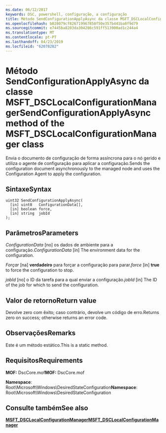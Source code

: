 ```yaml
---
ms.date: 06/12/2017
keywords: DSC, powershell, configuração, a configuração
title: Método SendConfigurationApplyAsync da classe MSFT_DSCLocalConfigurationManager
ms.openlocfilehash: b028079cf826719967858f50e357b441ba8f9d79
ms.sourcegitcommit: e7445ba8203da304286c591ff513900ad1c244a4
ms.translationtype: MT
ms.contentlocale: pt-PT
ms.lasthandoff: 04/23/2019
ms.locfileid: "62078282"
---
```

# <a name="sendconfigurationapplyasync-method-of-the-msftdsclocalconfigurationmanager-class"></a><span data-ttu-id="512c8-103">Método SendConfigurationApplyAsync da classe MSFT_DSCLocalConfigurationManager</span><span class="sxs-lookup"><span data-stu-id="512c8-103">SendConfigurationApplyAsync method of the MSFT_DSCLocalConfigurationManager class</span></span>

<span data-ttu-id="512c8-104">Envia o documento de configuração de forma assíncrona para o nó gerido e utiliza o agente de configuração para aplicar a configuração.</span><span class="sxs-lookup"><span data-stu-id="512c8-104">Sends the configuration document asynchronously to the managed node and uses the Configuration Agent to apply the configuration.</span></span>

## <a name="syntax"></a><span data-ttu-id="512c8-105">Sintaxe</span><span class="sxs-lookup"><span data-stu-id="512c8-105">Syntax</span></span>

```mof
uint32 SendConfigurationApplyAsync(
  [in] uint8   ConfigurationData[],
  [in] boolean force,
  [in] string  jobId
);
```

## <a name="parameters"></a><span data-ttu-id="512c8-106">Parâmetros</span><span class="sxs-lookup"><span data-stu-id="512c8-106">Parameters</span></span>

<span data-ttu-id="512c8-107">*ConfigurationData* \[no\] os dados de ambiente para a configuração.</span><span class="sxs-lookup"><span data-stu-id="512c8-107">*ConfigurationData* \[in\] The environment data for the configuration.</span></span>

<span data-ttu-id="512c8-108">*Forçar* \[na\] **verdadeiro** para forçar a configuração para parar.</span><span class="sxs-lookup"><span data-stu-id="512c8-108">*force* \[in\] **true** to force the configuration to stop.</span></span>

<span data-ttu-id="512c8-109">*jobId* \[no\] o ID da tarefa para a qual enviar a configuração.</span><span class="sxs-lookup"><span data-stu-id="512c8-109">*jobId* \[in\] The ID of the job for which to send the configuration.</span></span>

## <a name="return-value"></a><span data-ttu-id="512c8-110">Valor de retorno</span><span class="sxs-lookup"><span data-stu-id="512c8-110">Return value</span></span>

<span data-ttu-id="512c8-111">Devolve zero com êxito; caso contrário, devolve um código de erro.</span><span class="sxs-lookup"><span data-stu-id="512c8-111">Returns zero on success; otherwise returns an error code.</span></span>

## <a name="remarks"></a><span data-ttu-id="512c8-112">Observações</span><span class="sxs-lookup"><span data-stu-id="512c8-112">Remarks</span></span>

<span data-ttu-id="512c8-113">Este é um método estático.</span><span class="sxs-lookup"><span data-stu-id="512c8-113">This is a static method.</span></span>

## <a name="requirements"></a><span data-ttu-id="512c8-114">Requisitos</span><span class="sxs-lookup"><span data-stu-id="512c8-114">Requirements</span></span>

<span data-ttu-id="512c8-115">**MOF:** DscCore.mof</span><span class="sxs-lookup"><span data-stu-id="512c8-115">**MOF:** DscCore.mof</span></span>

<span data-ttu-id="512c8-116">**Namespace**: Root\Microsoft\Windows\DesiredStateConfiguration</span><span class="sxs-lookup"><span data-stu-id="512c8-116">**Namespace**: Root\Microsoft\Windows\DesiredStateConfiguration</span></span>

## <a name="see-also"></a><span data-ttu-id="512c8-117">Consulte também</span><span class="sxs-lookup"><span data-stu-id="512c8-117">See also</span></span>

[<span data-ttu-id="512c8-118">**MSFT_DSCLocalConfigurationManager**</span><span class="sxs-lookup"><span data-stu-id="512c8-118">**MSFT_DSCLocalConfigurationManager**</span></span>](msft-dsclocalconfigurationmanager.md)